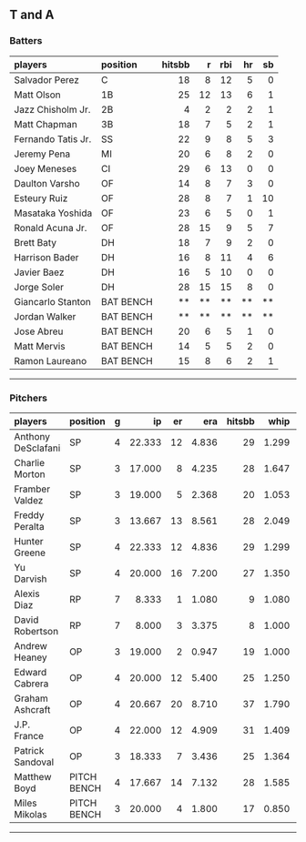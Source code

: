 ## T and A

### Batters

 
|players            |position  | hitsbb|  r| rbi| hr| sb| 
|:------------------|:---------|------:|--:|---:|--:|--:| 
|Salvador Perez     |C         |     18|  8|  12|  5|  0| 
|Matt Olson         |1B        |     25| 12|  13|  6|  1| 
|Jazz Chisholm Jr.  |2B        |      4|  2|   2|  2|  1| 
|Matt Chapman       |3B        |     18|  7|   5|  2|  1| 
|Fernando Tatis Jr. |SS        |     22|  9|   8|  5|  3| 
|Jeremy Pena        |MI        |     20|  6|   8|  2|  0| 
|Joey Meneses       |CI        |     29|  6|  13|  0|  0| 
|Daulton Varsho     |OF        |     14|  8|   7|  3|  0| 
|Esteury Ruiz       |OF        |     28|  8|   7|  1| 10| 
|Masataka Yoshida   |OF        |     23|  6|   5|  0|  1| 
|Ronald Acuna Jr.   |OF        |     28| 15|   9|  5|  7| 
|Brett Baty         |DH        |     18|  7|   9|  2|  0| 
|Harrison Bader     |DH        |     16|  8|  11|  4|  6| 
|Javier Baez        |DH        |     16|  5|  10|  0|  0| 
|Jorge Soler        |DH        |     28| 15|  15|  8|  0| 
|Giancarlo Stanton  |BAT BENCH |     **| **|  **| **| **| 
|Jordan Walker      |BAT BENCH |     **| **|  **| **| **| 
|Jose Abreu         |BAT BENCH |     20|  6|   5|  1|  0| 
|Matt Mervis        |BAT BENCH |     14|  5|   5|  2|  0| 
|Ramon Laureano     |BAT BENCH |     15|  8|   6|  2|  1| 


* * *

### Pitchers

 
|players            |position    |  g|     ip| er|   era| hitsbb|  whip| so|  w| sv| 
|:------------------|:-----------|--:|------:|--:|-----:|------:|-----:|--:|--:|--:| 
|Anthony DeSclafani |SP          |  4| 22.333| 12| 4.836|     29| 1.299| 16|  1|  0| 
|Charlie Morton     |SP          |  3| 17.000|  8| 4.235|     28| 1.647| 24|  1|  0| 
|Framber Valdez     |SP          |  3| 19.000|  5| 2.368|     20| 1.053| 20|  2|  0| 
|Freddy Peralta     |SP          |  3| 13.667| 13| 8.561|     28| 2.049| 12|  1|  0| 
|Hunter Greene      |SP          |  4| 22.333| 12| 4.836|     29| 1.299| 33|  1|  0| 
|Yu Darvish         |SP          |  4| 20.000| 16| 7.200|     27| 1.350| 19|  1|  0| 
|Alexis Diaz        |RP          |  7|  8.333|  1| 1.080|      9| 1.080| 16|  0|  5| 
|David Robertson    |RP          |  7|  8.000|  3| 3.375|      8| 1.000|  8|  2|  2| 
|Andrew Heaney      |OP          |  3| 19.000|  2| 0.947|     19| 1.000| 17|  2|  0| 
|Edward Cabrera     |OP          |  4| 20.000| 12| 5.400|     25| 1.250| 22|  1|  0| 
|Graham Ashcraft    |OP          |  4| 20.667| 20| 8.710|     37| 1.790| 17|  1|  0| 
|J.P. France        |OP          |  4| 22.000| 12| 4.909|     31| 1.409| 21|  1|  0| 
|Patrick Sandoval   |OP          |  3| 18.333|  7| 3.436|     25| 1.364| 10|  0|  0| 
|Matthew Boyd       |PITCH BENCH |  4| 17.667| 14| 7.132|     28| 1.585| 16|  1|  0| 
|Miles Mikolas      |PITCH BENCH |  3| 20.000|  4| 1.800|     17| 0.850|  7|  2|  0| 


* * *


